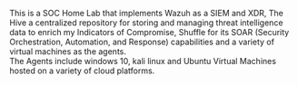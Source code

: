 This is a SOC Home Lab that implements Wazuh as a SIEM and XDR, The Hive a centralized repository for storing and managing threat intelligence data to enrich my Indicators of Compromise, Shuffle for its SOAR (Security Orchestration, Automation, and Response) capabilities and a variety of virtual machines as the agents.<br>
The Agents include windows 10, kali linux and Ubuntu Virtual Machines hosted on a variety of cloud platforms.

